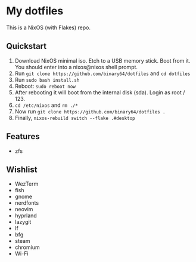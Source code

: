 # My dotfiles

This is a NixOS (with Flakes) repo.

## Quickstart

1. Download NixOS minimal iso. Etch to a USB memory stick. Boot from it. You should enter into a nixos@nixos shell prompt.
2. Run `git clone https://github.com/binary64/dotfiles` and `cd dotfiles`
3. Run `sudo bash install.sh`
4. Reboot: `sudo reboot now`
5. After rebooting it will boot from the internal disk (sda). Login as root / 123.
6. `cd /etc/nixos` and `rm ./*`
7. Now run `git clone https://github.com/binary64/dotfiles .`
8. Finally, `nixos-rebuild switch --flake .#desktop`

## Features

- zfs

## Wishlist

- WezTerm
- fish
- gnome
- nerdfonts
- neovim
- hyprland
- lazygit
- lf
- bfg
- steam
- chromium
- Wi-Fi
